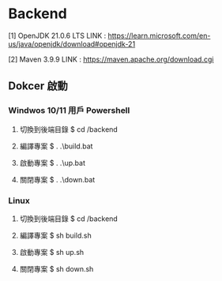 # Backend

[1] OpenJDK 21.0.6 LTS 
LINK : https://learn.microsoft.com/en-us/java/openjdk/download#openjdk-21

[2] Maven 3.9.9
LINK : https://maven.apache.org/download.cgi

## Dokcer 啟動
### Windwos 10/11 用戶 Powershell

1. 切換到後端目錄
$ cd /backend

2. 編譯專案
$ . .\build.bat

3. 啟動專案
$ . .\up.bat

4. 關閉專案
$ . .\down.bat

### Linux

1. 切換到後端目錄
$ cd /backend

2. 編譯專案
$ sh build.sh

3. 啟動專案
$ sh up.sh

4. 關閉專案
$ sh down.sh
